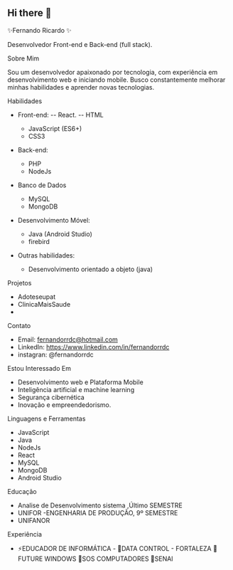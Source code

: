 ## Hi there 👋

✨Fernando Ricardo ✨

Desenvolvedor Front-end e Back-end (full stack).

Sobre Mim

Sou um desenvolvedor apaixonado por tecnologia, com experiência em desenvolvimento web e iniciando mobile. Busco constantemente melhorar minhas habilidades e aprender novas tecnologias.

Habilidades

- Front-end:
	-- React.
        -- HTML	
	- JavaScript (ES6+)
	- CSS3

- Back-end:
	- PHP
	- NodeJs
 - Banco de Dados
	- MySQL
	- MongoDB
- Desenvolvimento Móvel:
  	- Java (Android Studio)
	- firebird
- Outras habilidades:
	- Desenvolvimento orientado a objeto (java)
  

Projetos

- Adoteseupat
- ClinicaMaisSaude
- 

Contato

- Email: fernandorrdc@hotmail.com
- LinkedIn: https://www.linkedin.com/in/fernandorrdc
- instagran: @fernandorrdc

Estou Interessado Em

- Desenvolvimento web e Plataforma Mobile
- Inteligência artificial e machine learning
- Segurança cibernética
- Inovação e empreendedorismo.

Linguagens e Ferramentas

- JavaScript
- Java
- NodeJs
- React
- MySQL
- MongoDB
- Android Studio

Educação

- Analise de Desenvolvimento sistema ,Último SEMESTRE
- UNIFOR
-ENGENHARIA DE PRODUÇÃO, 9º SEMESTRE 
- UNIFANOR

Experiência

- ⚡EDUCADOR DE INFORMÁTICA - 
	  👯DATA CONTROL - FORTALEZA
	  👯FUTURE WINDOWS
	  👯SOS COMPUTADORES 
	  👯SENAI




